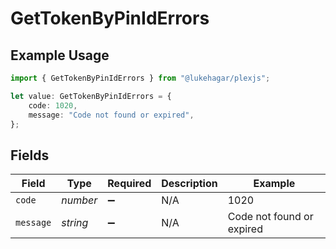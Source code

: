 # GetTokenByPinIdErrors

## Example Usage

```typescript
import { GetTokenByPinIdErrors } from "@lukehagar/plexjs";

let value: GetTokenByPinIdErrors = {
    code: 1020,
    message: "Code not found or expired",
};
```

## Fields

| Field                     | Type                      | Required                  | Description               | Example                   |
| ------------------------- | ------------------------- | ------------------------- | ------------------------- | ------------------------- |
| `code`                    | *number*                  | :heavy_minus_sign:        | N/A                       | 1020                      |
| `message`                 | *string*                  | :heavy_minus_sign:        | N/A                       | Code not found or expired |
